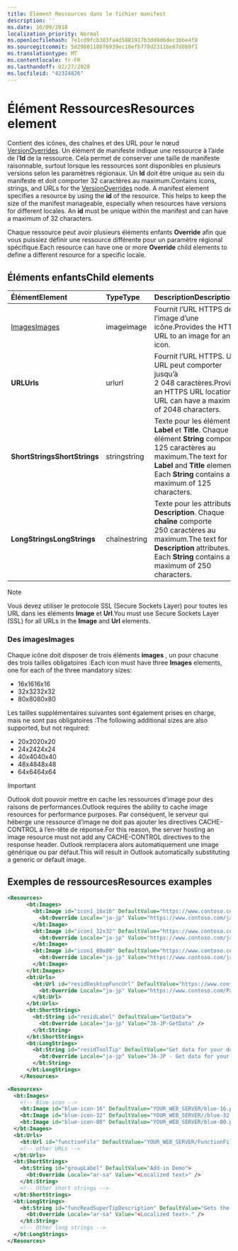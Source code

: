 ```yaml
---
title: Élément Ressources dans le fichier manifest
description: ''
ms.date: 10/09/2018
localization_priority: Normal
ms.openlocfilehash: 7e1cd9fcb383fa4d5881917b3dd8d6dec3bbe4f8
ms.sourcegitcommit: 5d29801180f6939ec10efb778d2311be67d8b9f1
ms.translationtype: MT
ms.contentlocale: fr-FR
ms.lasthandoff: 02/27/2020
ms.locfileid: "42324826"
---
```

# <a name="resources-element"></a><span data-ttu-id="3a466-102">Élément Ressources</span><span class="sxs-lookup"><span data-stu-id="3a466-102">Resources element</span></span>

<span data-ttu-id="3a466-p101">Contient des icônes, des chaînes et des URL pour le nœud [VersionOverrides](versionoverrides.md). Un élément de manifeste indique une ressource à l’aide de l’**Id** de la ressource. Cela permet de conserver une taille de manifeste raisonnable, surtout lorsque les ressources sont disponibles en plusieurs versions selon les paramètres régionaux. Un **Id** doit être unique au sein du manifeste et doit comporter 32 caractères au maximum.</span><span class="sxs-lookup"><span data-stu-id="3a466-p101">Contains icons, strings, and URLs for the [VersionOverrides](versionoverrides.md) node. A manifest element specifies a resource by using the **id** of the resource. This helps to keep the size of the manifest manageable, especially when resources have versions for different locales. An **id** must be unique within the manifest and can have a maximum of 32 characters.</span></span>

<span data-ttu-id="3a466-107">Chaque ressource peut avoir plusieurs éléments enfants **Override** afin que vous puissiez définir une ressource différente pour un paramètre régional spécifique.</span><span class="sxs-lookup"><span data-stu-id="3a466-107">Each resource can have one or more **Override** child elements to define a different resource for a specific locale.</span></span>

## <a name="child-elements"></a><span data-ttu-id="3a466-108">Éléments enfants</span><span class="sxs-lookup"><span data-stu-id="3a466-108">Child elements</span></span>

|  <span data-ttu-id="3a466-109">Élément</span><span class="sxs-lookup"><span data-stu-id="3a466-109">Element</span></span> |  <span data-ttu-id="3a466-110">Type</span><span class="sxs-lookup"><span data-stu-id="3a466-110">Type</span></span>  |  <span data-ttu-id="3a466-111">Description</span><span class="sxs-lookup"><span data-stu-id="3a466-111">Description</span></span>  |
|:-----|:-----|:-----|
|  [<span data-ttu-id="3a466-112">Images</span><span class="sxs-lookup"><span data-stu-id="3a466-112">Images</span></span>](#images)            |  <span data-ttu-id="3a466-113">image</span><span class="sxs-lookup"><span data-stu-id="3a466-113">image</span></span>   |  <span data-ttu-id="3a466-114">Fournit l’URL HTTPS de l’image d’une icône.</span><span class="sxs-lookup"><span data-stu-id="3a466-114">Provides the HTTPS URL to an image for an icon.</span></span> |
|  <span data-ttu-id="3a466-115">**URL**</span><span class="sxs-lookup"><span data-stu-id="3a466-115">**Urls**</span></span>                |  <span data-ttu-id="3a466-116">url</span><span class="sxs-lookup"><span data-stu-id="3a466-116">url</span></span>     |  <span data-ttu-id="3a466-p102">Fournit l’URL HTTPS. Une URL peut comporter jusqu’à 2 048 caractères.</span><span class="sxs-lookup"><span data-stu-id="3a466-p102">Provides an HTTPS URL location. A URL can have a maximum of 2048 characters.</span></span> |
|  <span data-ttu-id="3a466-119">**ShortStrings**</span><span class="sxs-lookup"><span data-stu-id="3a466-119">**ShortStrings**</span></span> |  <span data-ttu-id="3a466-120">string</span><span class="sxs-lookup"><span data-stu-id="3a466-120">string</span></span>  |  <span data-ttu-id="3a466-p103">Texte pour les éléments **Label** et **Title**. Chaque élément **String** comporte 125 caractères au maximum.</span><span class="sxs-lookup"><span data-stu-id="3a466-p103">The text for **Label** and **Title** elements. Each **String** contains a maximum of 125 characters.</span></span>|
|  <span data-ttu-id="3a466-123">**LongStrings**</span><span class="sxs-lookup"><span data-stu-id="3a466-123">**LongStrings**</span></span>  |  <span data-ttu-id="3a466-124">chaîne</span><span class="sxs-lookup"><span data-stu-id="3a466-124">string</span></span>  | <span data-ttu-id="3a466-p104">Texte pour les attributs **Description**. Chaque **chaîne** comporte 250 caractères au maximum.</span><span class="sxs-lookup"><span data-stu-id="3a466-p104">The text for **Description** attributes. Each **String** contains a maximum of 250 characters.</span></span>|

> [!NOTE]
> <span data-ttu-id="3a466-127">Vous devez utiliser le protocole SSL (Secure Sockets Layer) pour toutes les URL dans les éléments **Image** et **Url**.</span><span class="sxs-lookup"><span data-stu-id="3a466-127">You must use Secure Sockets Layer (SSL) for all URLs in the **Image** and **Url** elements.</span></span>

### <a name="images"></a><span data-ttu-id="3a466-128">Des images</span><span class="sxs-lookup"><span data-stu-id="3a466-128">Images</span></span>
<span data-ttu-id="3a466-129">Chaque icône doit disposer de trois éléments **images** , un pour chacune des trois tailles obligatoires :</span><span class="sxs-lookup"><span data-stu-id="3a466-129">Each icon must have three **Images** elements, one for each of the three mandatory sizes:</span></span>

- <span data-ttu-id="3a466-130">16x16</span><span class="sxs-lookup"><span data-stu-id="3a466-130">16x16</span></span>
- <span data-ttu-id="3a466-131">32x32</span><span class="sxs-lookup"><span data-stu-id="3a466-131">32x32</span></span>
- <span data-ttu-id="3a466-132">80x80</span><span class="sxs-lookup"><span data-stu-id="3a466-132">80x80</span></span>

<span data-ttu-id="3a466-133">Les tailles supplémentaires suivantes sont également prises en charge, mais ne sont pas obligatoires :</span><span class="sxs-lookup"><span data-stu-id="3a466-133">The following additional sizes are also supported, but not required:</span></span>

- <span data-ttu-id="3a466-134">20x20</span><span class="sxs-lookup"><span data-stu-id="3a466-134">20x20</span></span>
- <span data-ttu-id="3a466-135">24x24</span><span class="sxs-lookup"><span data-stu-id="3a466-135">24x24</span></span>
- <span data-ttu-id="3a466-136">40x40</span><span class="sxs-lookup"><span data-stu-id="3a466-136">40x40</span></span>
- <span data-ttu-id="3a466-137">48x48</span><span class="sxs-lookup"><span data-stu-id="3a466-137">48x48</span></span>
- <span data-ttu-id="3a466-138">64x64</span><span class="sxs-lookup"><span data-stu-id="3a466-138">64x64</span></span>

> [!IMPORTANT] 
> <span data-ttu-id="3a466-139">Outlook doit pouvoir mettre en cache les ressources d’image pour des raisons de performances.</span><span class="sxs-lookup"><span data-stu-id="3a466-139">Outlook requires the ability to cache image resources for performance purposes.</span></span> <span data-ttu-id="3a466-140">Par conséquent, le serveur qui héberge une ressource d’image ne doit pas ajouter les directives CACHE-CONTROL à l’en-tête de réponse.</span><span class="sxs-lookup"><span data-stu-id="3a466-140">For this reason, the server hosting an image resource must not add any CACHE-CONTROL directives to the response header.</span></span> <span data-ttu-id="3a466-141">Outlook remplacera alors automatiquement une image générique ou par défaut.</span><span class="sxs-lookup"><span data-stu-id="3a466-141">This will result in Outlook automatically substituting a generic or default image.</span></span>    

## <a name="resources-examples"></a><span data-ttu-id="3a466-142">Exemples de ressources</span><span class="sxs-lookup"><span data-stu-id="3a466-142">Resources examples</span></span> 

```XML
<Resources>
      <bt:Images>
        <bt:Image id="icon1_16x16" DefaultValue="https://www.contoso.com/icon_default.png">
          <bt:Override Locale="ja-jp" Value="https://www.contoso.com/ja-jp16-icon_default.png" />
        </bt:Image>
        <bt:Image id="icon1_32x32" DefaultValue="https://www.contoso.com/icon_default.png">
          <bt:Override Locale="ja-jp" Value="https://www.contoso.com/ja-jp32-icon_default.png" />
        </bt:Image>
        <bt:Image id="icon1_80x80" DefaultValue="https://www.contoso.com/icon_default.png">
          <bt:Override Locale="ja-jp" Value="https://www.contoso.com/ja-jp80-icon_default.png" />
        </bt:Image>
      </bt:Images>
      <bt:Urls>
        <bt:Url id="residDesktopFuncUrl" DefaultValue="https://www.contoso.com/Pages/Home.aspx">
          <bt:Override Locale="ja-jp" Value="https://www.contoso.com/Pages/Home.aspx" />
        </bt:Url>
      </bt:Urls>
      <bt:ShortStrings>
        <bt:String id="residLabel" DefaultValue="GetData">
          <bt:Override Locale="ja-jp" Value="JA-JP-GetData" />
        </bt:String>
      </bt:ShortStrings>
      <bt:LongStrings>
        <bt:String id="residToolTip" DefaultValue="Get data for your document.">
          <bt:Override Locale="ja-jp" Value="JA-JP - Get data for your document." />
        </bt:String>
      </bt:LongStrings>
    </Resources>
```

```xml
<Resources>
  <bt:Images>
    <!-- Blue icon -->
    <bt:Image id="blue-icon-16" DefaultValue="YOUR_WEB_SERVER/blue-16.png"/>
    <bt:Image id="blue-icon-32" DefaultValue="YOUR_WEB_SERVER//blue-32.png"/>
    <bt:Image id="blue-icon-80" DefaultValue="YOUR_WEB_SERVER/blue-80.png"/>
  </bt:Images>
  <bt:Urls>
    <bt:Url id="functionFile" DefaultValue="YOUR_WEB_SERVER/FunctionFile/Functions.html"/>
    <!-- other URLs -->
  </bt:Urls>
  <bt:ShortStrings>
    <bt:String id="groupLabel" DefaultValue="Add-in Demo">
      <bt:Override Locale="ar-sa" Value="<Localized text>" />
    </bt:String>
    <!-- Other short strings -->
  </bt:ShortStrings>
  <bt:LongStrings>
    <bt:String id="funcReadSuperTipDescription" DefaultValue="Gets the subject of the message or appointment.">
      <bt:Override Locale="ar-sa" Value="<Localized text>." />
    </bt:String>
    <!-- Other long strings -->
  </bt:LongStrings>
</Resources>
```
